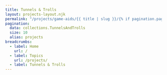 ```yaml
---
title: Tunnels & Trolls
layout: projects-layout.njk
permalink: "/projects/game-aids/{{ title | slug }}/{% if pagination.pageNumber > 0 %}{{ pagination.pageNumber | plus: 1 }}{% endif %}/index.html"
pagination:
  data: collections.TunnelsAndTrolls
  size: 10
  alias: projects
breadcrumbs:
  - label: Home
    url: /
  - label: Topics
    url: /projects/
  - label: Tunnels & Trolls
---
```

